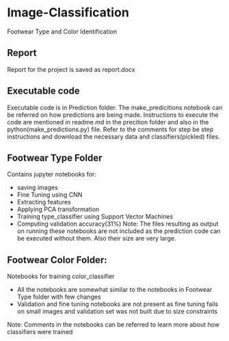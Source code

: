 # Image-Classification
Footwear Type and Color Identification

## Report
Report for the project is saved as report.docx

## Executable code
Executable code is in Prediction folder. The make_predicitions notebook can be referred on how predictions are being made.
Instructions to execute the code are mentioned in readme.md in the precition folder and also in the python(make_predictions.py) file.
Refer to the comments for step be step instructions and download the necessary data and classifiers(pickled) files.

## Footwear Type Folder 
Contains jupyter notebooks for:
- saving images 
- Fine Tuning using CNN
- Extracting features 
- Applying PCA transformation
- Training type_classifier using Support Vector Machines
- Computing validation accuracy(31%)
Note:
The files resulting as output on running these notebooks are not included as the prediction code can be executed without them. Also their size are very large.

## Footwear Color Folder:
Notebooks for training color_classifier 
- All the notebooks are somewhat similar to the notebooks in Footwear Type folder with few changes
- Validation and fine tuning notebooks are not present as fine tuning fails on small images and validation set was not built due to size constraints

Note:
Comments in the notebooks can be referred to learn more about how classifiers were trained
